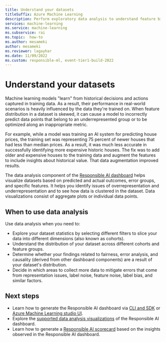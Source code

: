 ```yaml
---
title: Understand your datasets
titleSuffix: Azure Machine Learning
description: Perform exploratory data analysis to understand feature biases and imbalances by using the Responsible AI dashboard's data analysis.
services: machine-learning
ms.service: machine-learning
ms.subservice: rai
ms.topic:  how-to
ms.author: mesameki
author: mesameki
ms.reviewer: lagayhar
ms.date: 11/09/2022
ms.custom: responsible-ml, event-tier1-build-2022
---
```


# Understand your datasets

Machine learning models "learn" from historical decisions and actions captured in training data. As a result, their performance in real-world scenarios is heavily influenced by the data they're trained on. When feature distribution in a dataset is skewed, it can cause a model to incorrectly predict data points that belong to an underrepresented group or to be optimized along an inappropriate metric.

For example, while a model was training an AI system for predicting house prices, the training set was representing 75 percent of newer houses that had less than median prices. As a result, it was much less accurate in successfully identifying more expensive historic houses. The fix was to add older and expensive houses to the training data and augment the features to include insights about historical value. That data augmentation improved results.

The data analysis component of the [Responsible AI dashboard](concept-responsible-ai-dashboard.md) helps visualize datasets based on predicted and actual outcomes, error groups, and specific features. It helps you identify issues of overrepresentation and underrepresentation and to see how data is clustered in the dataset. Data visualizations consist of aggregate plots or individual data points.

## When to use data analysis

Use data analysis when you need to:

- Explore your dataset statistics by selecting different filters to slice your data into different dimensions (also known as cohorts).
- Understand the distribution of your dataset across different cohorts and feature groups.
- Determine whether your findings related to fairness, error analysis, and causality (derived from other dashboard components) are a result of your dataset's distribution.
- Decide in which areas to collect more data to mitigate errors that come from representation issues, label noise, feature noise, label bias, and similar factors.

## Next steps

- Learn how to generate the Responsible AI dashboard via [CLI and SDK](how-to-responsible-ai-insights-sdk-cli.md) or [Azure Machine Learning studio UI](how-to-responsible-ai-insights-ui.md).
- Explore the [supported data analysis visualizations](how-to-responsible-ai-dashboard.md#data-analysis) of the Responsible AI dashboard.
- Learn how to generate a [Responsible AI scorecard](how-to-responsible-ai-scorecard.md) based on the insights observed in the Responsible AI dashboard.
